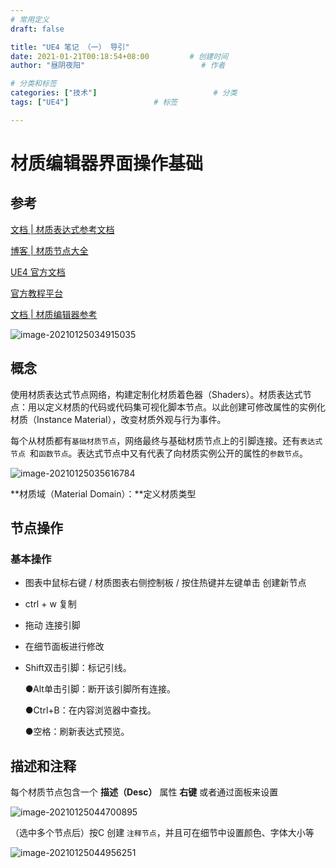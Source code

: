 ```yaml
---
# 常用定义
draft: false

title: "UE4 笔记 （一） 导引"
date: 2021-01-21T00:18:54+08:00			# 创建时间
author: "昼阴夜阳"             				# 作者

# 分类和标签
categories: ["技术"]		            		# 分类
tags: ["UE4"]		    		# 标签

---
```


# 材质编辑器界面操作基础

## 参考

[文档 | 材质表达式参考文档](https://docs.unrealengine.com/zh-CN/RenderingAndGraphics/Materials/ExpressionReference/index.html)

[博客 | 材质节点大全](https://blog.csdn.net/zhangxiaofan666/article/details/93604724)

[UE4 官方文档](https://docs.unrealengine.com/zh-CN/index.html)

[官方教程平台](https://www.unrealengine.com/zh-CN/onlinelearning-courses)

[文档 | 材质编辑器参考](https://docs.unrealengine.com/zh-CN/RenderingAndGraphics/Materials/Editor/index.html)

![image-20210125034915035](https://gitee.com/GZ1A/image-hosting/raw/master/blog/2021/01/image-20210125034915035.png)

## 概念

使用材质表达式节点网络，构建定制化材质着色器（Shaders）。材质表达式节点：用以定义材质的代码或代码集可视化脚本节点。以此创建可修改属性的实例化材质（Instance Material），改变材质外观与行为事件。

每个从材质都有`基础材质节点`，网络最终与基础材质节点上的引脚连接。还有`表达式节点 `和`函数节点`。表达式节点中又有代表了向材质实例公开的属性的`参数节点`。

![image-20210125035616784](https://gitee.com/GZ1A/image-hosting/raw/master/blog/2021/01/image-20210125035616784.png)

 **材质域（Material Domain）：**定义材质类型

## 节点操作

### 基本操作

* 图表中鼠标右键 / 材质图表右侧控制板 / 按住热键并左键单击 创建新节点

* ctrl + w 复制

* 拖动 连接引脚

* 在细节面板进行修改

* Shift双击引脚：标记引线。

  ●Alt单击引脚：断开该引脚所有连接。

  ●Ctrl+B：在内容浏览器中查找。

  ●空格：刷新表达式预览。

## 描述和注释

每个材质节点包含一个 **描述（Desc）** 属性 **右键** 或者通过面板来设置

![image-20210125044700895](https://gitee.com/GZ1A/image-hosting/raw/master/blog/2021/02/image-20210125044700895.png)

（选中多个节点后）按C 创建 `注释节点`，并且可在细节中设置颜色、字体大小等

![image-20210125044956251](https://gitee.com/GZ1A/image-hosting/raw/master/blog/2021/02/image-20210125044956251.png)

